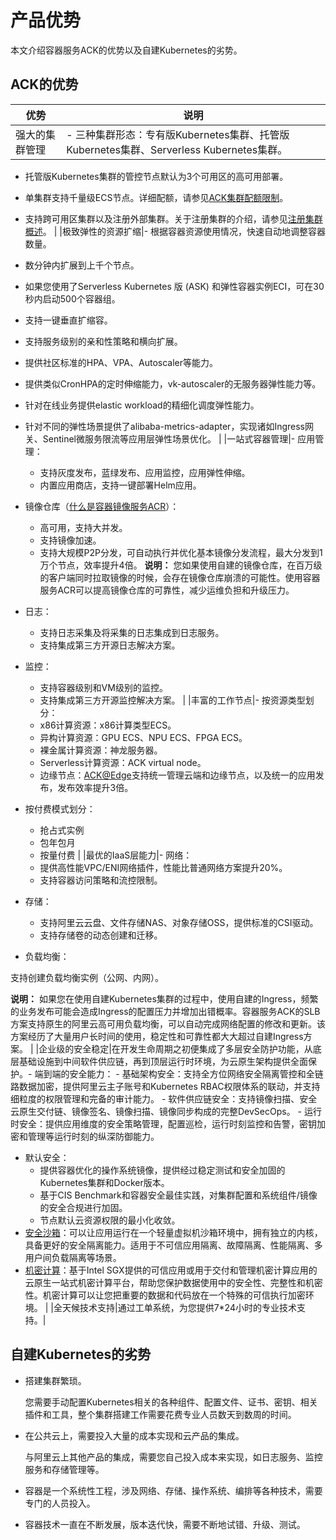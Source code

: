 # 产品优势

本文介绍容器服务ACK的优势以及自建Kubernetes的劣势。

## ACK的优势

|优势|说明|
|--|--|
|强大的集群管理|-   三种集群形态：专有版Kubernetes集群、托管版Kubernetes集群、Serverless Kubernetes集群。
-   托管版Kubernetes集群的管控节点默认为3个可用区的高可用部署。
-   单集群支持千量级ECS节点。详细配额，请参见[ACK集群配额限制](/intl.zh-CN/产品简介/使用限制.md)。
-   支持跨可用区集群以及注册外部集群。关于注册集群的介绍，请参见[注册集群概述](/intl.zh-CN/Kubernetes集群用户指南/多云混合云/注册集群管理/注册集群概述.md)。 |
|极致弹性的资源扩缩|-   根据容器资源使用情况，快速自动地调整容器数量。
-   数分钟内扩展到上千个节点。
-   如果您使用了Serverless Kubernetes 版 \(ASK\) 和弹性容器实例ECI，可在30秒内启动500个容器组。
-   支持一键垂直扩缩容。
-   支持服务级别的亲和性策略和横向扩展。
-   提供社区标准的HPA、VPA、Autoscaler等能力。
-   提供类似CronHPA的定时伸缩能力，vk-autoscaler的无服务器弹性能力等。
-   针对在线业务提供elastic workload的精细化调度弹性能力。
-   针对不同的弹性场景提供了alibaba-metrics-adapter，实现诸如Ingress网关、Sentinel微服务限流等应用层弹性场景优化。 |
|一站式容器管理|-   应用管理：
    -   支持灰度发布，蓝绿发布、应用监控，应用弹性伸缩。
    -   内置应用商店，支持一键部署Helm应用。
-   镜像仓库（[什么是容器镜像服务ACR]()）：

    -   高可用，支持大并发。
    -   支持镜像加速。
    -   支持大规模P2P分发，可自动执行并优化基本镜像分发流程，最大分发到1万个节点，效率提升4倍。
**说明：** 您如果使用自建的镜像仓库，在百万级的客户端同时拉取镜像的时候，会存在镜像仓库崩溃的可能性。使用容器服务ACR可以提高镜像仓库的可靠性，减少运维负担和升级压力。

-   日志：
    -   支持日志采集及将采集的日志集成到日志服务。
    -   支持集成第三方开源日志解决方案。
-   监控：
    -   支持容器级别和VM级别的监控。
    -   支持集成第三方开源监控解决方案。 |
|丰富的工作节点|-   按资源类型划分：
    -   x86计算资源：x86计算类型ECS。
    -   异构计算资源：GPU ECS、NPU ECS、FPGA ECS。
    -   裸金属计算资源：神龙服务器。
    -   Serverless计算资源：ACK virtual node。
    -   边缘节点：[ACK@Edge](/intl.zh-CN/边缘容器服务ACK@Edge用户指南/ACK@Edge概述.md)支持统一管理云端和边缘节点，以及统一的应用发布，发布效率提升3倍。
-   按付费模式划分：
    -   抢占式实例
    -   包年包月
    -   按量付费 |
|最优的IaaS层能力|-   网络：
    -   提供高性能VPC/ENI网络插件，性能比普通网络方案提升20%。
    -   支持容器访问策略和流控限制。
-   存储：
    -   支持阿里云云盘、文件存储NAS、对象存储OSS，提供标准的CSI驱动。
    -   支持存储卷的动态创建和迁移。
-   负载均衡：

支持创建负载均衡实例（公网、内网）。

**说明：** 如果您在使用自建Kubernetes集群的过程中，使用自建的Ingress，频繁的业务发布可能会造成Ingress的配置压力并增加出错概率。容器服务ACK的SLB方案支持原生的阿里云高可用负载均衡，可以自动完成网络配置的修改和更新。该方案经历了大量用户长时间的使用，稳定性和可靠性都大大超过自建Ingress方案。 |
|企业级的安全稳定|在开发生命周期之初便集成了多层安全防护功能，从底层基础设施到中间软件供应链，再到顶层运行时环境，为云原生架构提供全面保护。-   端到端的安全能力：
    -   基础架构安全：支持全方位网络安全隔离管控和全链路数据加密，提供阿里云主子账号和Kubernetes RBAC权限体系的联动，并支持细粒度的权限管理和完备的审计能力。
    -   软件供应链安全：支持镜像扫描、安全云原生交付链、镜像签名、镜像扫描、镜像同步构成的完整DevSecOps。
    -   运行时安全：提供应用维度的安全策略管理，配置巡检，运行时刻监控和告警，密钥加密和管理等运行时刻的纵深防御能力。
-   默认安全：
    -   提供容器优化的操作系统镜像，提供经过稳定测试和安全加固的Kubernetes集群和Docker版本。
    -   基于CIS Benchmark和容器安全最佳实践，对集群配置和系统组件/镜像的安全合规进行加固。
    -   节点默认云资源权限的最小化收敛。
-   [安全沙箱](/intl.zh-CN/Kubernetes集群用户指南/安全沙箱/安全沙箱概述.md)：可以让应用运行在一个轻量虚拟机沙箱环境中，拥有独立的内核，具备更好的安全隔离能力。适用于不可信应用隔离、故障隔离、性能隔离、多用户间负载隔离等场景。
-   [机密计算](/intl.zh-CN/Kubernetes集群用户指南/ACK-TEE机密计算/ACK-TEE机密计算介绍.md)：基于Intel SGX提供的可信应用或用于交付和管理机密计算应用的云原生一站式机密计算平台，帮助您保护数据使用中的安全性、完整性和机密性。机密计算可以让您把重要的数据和代码放在一个特殊的可信执行加密环境。 |
|全天候技术支持|通过工单系统，为您提供7\*24小时的专业技术支持。|

## 自建Kubernetes的劣势

-   搭建集群繁琐。

    您需要手动配置Kubernetes相关的各种组件、配置文件、证书、密钥、相关插件和工具，整个集群搭建工作需要花费专业人员数天到数周的时间。

-   在公共云上，需要投入大量的成本实现和云产品的集成。

    与阿里云上其他产品的集成，需要您自己投入成本来实现，如日志服务、监控服务和存储管理等。

-   容器是一个系统性工程，涉及网络、存储、操作系统、编排等各种技术，需要专门的人员投入。
-   容器技术一直在不断发展，版本迭代快，需要不断地试错、升级、测试。

